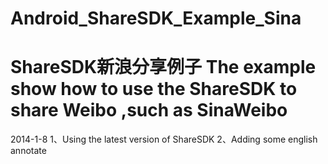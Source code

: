 Android_ShareSDK_Example_Sina
=============================

ShareSDK新浪分享例子
The example show how to use the ShareSDK to share Weibo ,such as SinaWeibo
=============================

2014-1-8
1、Using the latest version of ShareSDK
2、Adding some english annotate

